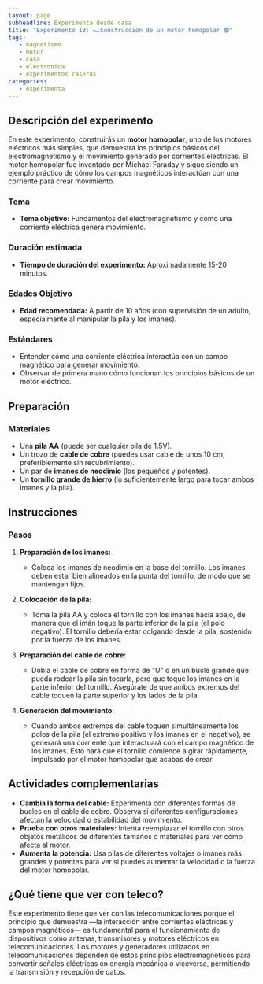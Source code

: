 ```yaml
--- 
layout: page  
subheadline: Experimenta desde casa  
title: "Experimento 19: 🏎️Construcción de un motor homopolar 🟢"  
tags:  
   - magnetismo  
   - motor
   - casa
   - electronica
   - experimentos caseros  
categories:  
   - experimenta
---
```


## Descripción del experimento

En este experimento, construirás un **motor homopolar**, uno de los motores eléctricos más simples, que demuestra los principios básicos del electromagnetismo y el movimiento generado por corrientes eléctricas. El motor homopolar fue inventado por Michael Faraday y sigue siendo un ejemplo práctico de cómo los campos magnéticos interactúan con una corriente para crear movimiento.

### Tema

- **Tema objetivo:** Fundamentos del electromagnetismo y cómo una corriente eléctrica genera movimiento.

### Duración estimada

- **Tiempo de duración del experimento:** Aproximadamente 15-20 minutos.

### Edades Objetivo

- **Edad recomendada:** A partir de 10 años (con supervisión de un adulto, especialmente al manipular la pila y los imanes).

### Estándares

- Entender cómo una corriente eléctrica interactúa con un campo magnético para generar movimiento.
- Observar de primera mano cómo funcionan los principios básicos de un motor eléctrico.


## Preparación

### Materiales

- Una **pila AA** (puede ser cualquier pila de 1.5V).
- Un trozo de **cable de cobre** (puedes usar cable de unos 10 cm, preferiblemente sin recubrimiento).
- Un par de **imanes de neodimio** (los pequeños y potentes).
- Un **tornillo grande de hierro** (lo suficientemente largo para tocar ambos imanes y la pila).


## Instrucciones

### Pasos

1. **Preparación de los imanes:**
   - Coloca los imanes de neodimio en la base del tornillo. Los imanes deben estar bien alineados en la punta del tornillo, de modo que se mantengan fijos.

2. **Colocación de la pila:**
   - Toma la pila AA y coloca el tornillo con los imanes hacia abajo, de manera que el imán toque la parte inferior de la pila (el polo negativo). El tornillo debería estar colgando desde la pila, sostenido por la fuerza de los imanes.

3. **Preparación del cable de cobre:**
   - Dobla el cable de cobre en forma de "U" o en un bucle grande que pueda rodear la pila sin tocarla, pero que toque los imanes en la parte inferior del tornillo. Asegúrate de que ambos extremos del cable toquen la parte superior y los lados de la pila.

4. **Generación del movimiento:**
   - Cuando ambos extremos del cable toquen simultáneamente los polos de la pila (el extremo positivo y los imanes en el negativo), se generará una corriente que interactuará con el campo magnético de los imanes. Esto hará que el tornillo comience a girar rápidamente, impulsado por el motor homopolar que acabas de crear.


## Actividades complementarias

- **Cambia la forma del cable:** Experimenta con diferentes formas de bucles en el cable de cobre. Observa si diferentes configuraciones afectan la velocidad o estabilidad del movimiento.
- **Prueba con otros materiales:** Intenta reemplazar el tornillo con otros objetos metálicos de diferentes tamaños o materiales para ver cómo afecta al motor.
- **Aumenta la potencia:** Usa pilas de diferentes voltajes o imanes más grandes y potentes para ver si puedes aumentar la velocidad o la fuerza del motor homopolar.

## ¿Qué tiene que ver con teleco?

Este experimento tiene que ver con las telecomunicaciones porque el principio que demuestra —la interacción entre corrientes eléctricas y campos magnéticos— es fundamental para el funcionamiento de dispositivos como antenas, transmisores y motores eléctricos en telecomunicaciones. Los motores y generadores utilizados en telecomunicaciones dependen de estos principios electromagnéticos para convertir señales eléctricas en energía mecánica o viceversa, permitiendo la transmisión y recepción de datos.